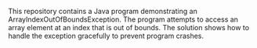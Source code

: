 This repository contains a Java program demonstrating an ArrayIndexOutOfBoundsException. The program attempts to access an array element at an index that is out of bounds.  The solution shows how to handle the exception gracefully to prevent program crashes.